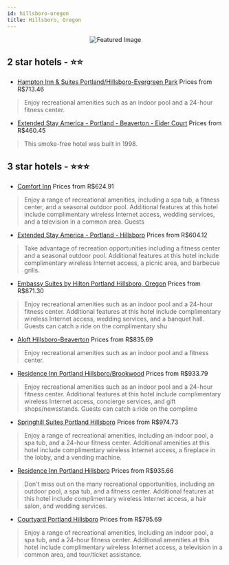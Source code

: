 ```yaml
---
id: hillsboro-oregon
title: Hillsboro, Oregon
---
```


<center><img src="https://i.travelapi.com/hotels/1000000/10000/7200/7136/d4b04e35_z.jpg" alt="Featured Image" /></center>


##  2 star hotels - ⭐️⭐️

-    [Hampton Inn & Suites Portland/Hillsboro-Evergreen Park](https://us.hurb.com/hotels/hillsboro/hampton-inn-suites-portland-hillsboro-evergreen-park-JNP-JP412624?cmp=18055) Prices from R$713.46
   > Enjoy recreational amenities such as an indoor pool and a 24-hour fitness center.
-    [Extended Stay America - Portland - Beaverton - Eider Court](https://us.hurb.com/hotels/hillsboro/extended-stay-america-portland-beaverton-eider-court-JNP-JP190862?cmp=18055) Prices from R$460.45
   > This smoke-free hotel was built in 1998.

##  3 star hotels - ⭐️⭐️⭐️

-    [Comfort Inn](https://us.hurb.com/hotels/hillsboro/comfort-inn-JNP-JP152259?cmp=18055) Prices from R$624.91
   > Enjoy a range of recreational amenities, including a spa tub, a fitness center, and a seasonal outdoor pool. Additional features at this hotel include complimentary wireless Internet access, wedding services, and a television in a common area. Guests
-    [Extended Stay America - Portland - Hillsboro](https://us.hurb.com/hotels/hillsboro/extended-stay-america-portland-hillsboro-JNP-JP930101?cmp=18055) Prices from R$604.12
   > Take advantage of recreation opportunities including a fitness center and a seasonal outdoor pool. Additional features at this hotel include complimentary wireless Internet access, a picnic area, and barbecue grills.
-    [Embassy Suites by Hilton Portland Hillsboro, Oregon](https://us.hurb.com/hotels/hillsboro/embassy-suites-by-hilton-portland-hillsboro-oregon-JNP-JP407074?cmp=18055) Prices from R$871.30
   > Enjoy recreational amenities such as an indoor pool and a 24-hour fitness center. Additional features at this hotel include complimentary wireless Internet access, wedding services, and a banquet hall. Guests can catch a ride on the complimentary shu
-    [Aloft Hillsboro-Beaverton](https://us.hurb.com/hotels/hillsboro/aloft-hillsboro-beaverton-JNP-JP02688M?cmp=18055) Prices from R$835.69
   > Enjoy recreational amenities such as an indoor pool and a fitness center.
-    [Residence Inn Portland Hillsboro/Brookwood](https://us.hurb.com/hotels/hillsboro/residence-inn-portland-hillsboro-brookwood-JNP-JP271240?cmp=18055) Prices from R$933.79
   > Enjoy recreational amenities such as an indoor pool and a 24-hour fitness center. Additional features at this hotel include complimentary wireless Internet access, concierge services, and gift shops/newsstands. Guests can catch a ride on the complime
-    [Springhill Suites Portland Hillsboro](https://us.hurb.com/hotels/hillsboro/springhill-suites-portland-hillsboro-JNP-JP196927?cmp=18055) Prices from R$974.73
   > Enjoy a range of recreational amenities, including an indoor pool, a spa tub, and a 24-hour fitness center. Additional amenities at this hotel include complimentary wireless Internet access, a fireplace in the lobby, and a vending machine.
-    [Residence Inn Portland Hillsboro](https://us.hurb.com/hotels/hillsboro/residence-inn-portland-hillsboro-JNP-JP848681?cmp=18055) Prices from R$935.66
   > Don't miss out on the many recreational opportunities, including an outdoor pool, a spa tub, and a fitness center. Additional features at this hotel include complimentary wireless Internet access, a hair salon, and wedding services.
-    [Courtyard Portland Hillsboro](https://us.hurb.com/hotels/hillsboro/courtyard-portland-hillsboro-JNP-JP073836?cmp=18055) Prices from R$795.69
   > Enjoy a range of recreational amenities, including an indoor pool, a spa tub, and a 24-hour fitness center. Additional amenities at this hotel include complimentary wireless Internet access, a television in a common area, and tour/ticket assistance.
